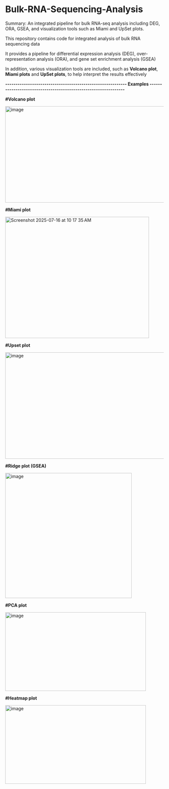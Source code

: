 # Bulk-RNA-Sequencing-Analysis
Summary: An integrated pipeline for bulk RNA-seq analysis including DEG, ORA, GSEA, and visualization tools such as Miami and UpSet plots.


This repository contains code for integrated analysis of bulk RNA sequencing data


It provides a pipeline for differential expression analysis (DEG), over-representation analysis (ORA), and gene set enrichment analysis (GSEA)  


In addition, various visualization tools are included, such as **Volcano plot**, **Miami plots** and **UpSet plots**, to help interpret the results effectively



**----------------------------------------------------------- Examples ----------------------------------------------------------------**




**#Volcano plot**

<img width="536" height="305" alt="image" src="https://github.com/user-attachments/assets/a55d5123-9021-46c8-b922-1824eead9137" />


**#Miami plot**

<img width="457" height="384" alt="Screenshot 2025-07-16 at 10 17 35 AM" src="https://github.com/user-attachments/assets/d95d2e42-0155-492b-a0d9-cc9d8607dc41" />

**#Upset plot**

<img width="525" height="337" alt="image" src="https://github.com/user-attachments/assets/98285ec6-d204-4fe3-9e47-d44eeb020f83" />

**#Ridge plot (GSEA)**

<img width="402" height="396" alt="image" src="https://github.com/user-attachments/assets/f1c28474-3535-4ac1-b208-983cd0e36029" />

**#PCA plot**

<img width="447" height="249" alt="image" src="https://github.com/user-attachments/assets/3074858c-10c1-413c-ab31-518a1752d8d1" />


**#Heatmap plot**

<img width="447" height="249" alt="image" src="https://github.com/user-attachments/assets/a011354b-2798-4da1-9a1b-cbc89afa164b" />
